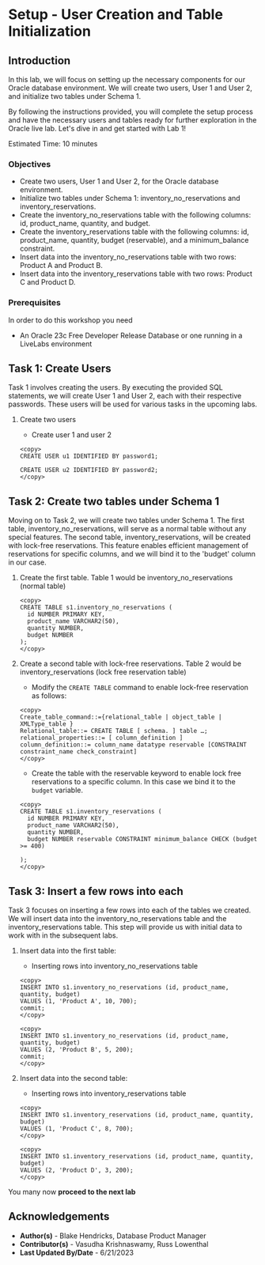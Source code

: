 # Setup - User Creation and Table Initialization

## Introduction

In this lab, we will focus on setting up the necessary components for our Oracle database environment. We will create two users, User 1 and User 2, and initialize two tables under Schema 1.

By following the instructions provided, you will complete the setup process and have the necessary users and tables ready for further exploration in the Oracle live lab. Let's dive in and get started with Lab 1!

Estimated Time: 10 minutes

### Objectives

* Create two users, User 1 and User 2, for the Oracle database environment.
* Initialize two tables under Schema 1: inventory\_no\_reservations and inventory\_reservations.
* Create the inventory\_no\_reservations table with the following columns: id, product\_name, quantity, and budget.
* Create the inventory\_reservations table with the following columns: id, product\_name, quantity, budget (reservable), and a minimum_balance constraint.
* Insert data into the inventory\_no\_reservations table with two rows: Product A and Product B.
* Insert data into the inventory\_reservations table with two rows: Product C and Product D.

### Prerequisites

In order to do this workshop you need
* An Oracle 23c Free Developer Release Database or one running in a LiveLabs environment

## Task 1: Create Users

Task 1 involves creating the users. By executing the provided SQL statements, we will create User 1 and User 2, each with their respective passwords. These users will be used for various tasks in the upcoming labs.

1. Create two users

    * Create user 1 and user 2

    ```
    <copy>
    CREATE USER u1 IDENTIFIED BY password1;

    CREATE USER u2 IDENTIFIED BY password2;
    </copy>
    ```

## Task 2: Create two tables under Schema 1

Moving on to Task 2, we will create two tables under Schema 1. The first table, inventory\_no\_reservations, will serve as a normal table without any special features. The second table, inventory\_reservations, will be created with lock-free reservations. This feature enables efficient management of reservations for specific columns, and we will bind it to the 'budget' column in our case.

1. Create the first table. Table 1 would be inventory\_no\_reservations (normal table)

    ```
    <copy>
    CREATE TABLE s1.inventory_no_reservations (
      id NUMBER PRIMARY KEY,
      product_name VARCHAR2(50),
      quantity NUMBER,
      budget NUMBER
    );
    </copy>
    ```

2. Create a second table with lock-free reservations. Table 2 would be inventory\_reservations (lock free reservation table)

    * Modify the `CREATE TABLE` command to enable lock-free reservation as follows:  

    ```
    <copy>
    Create_table_command::={relational_table | object_table | XMLType_table }
    Relational_table::= CREATE TABLE [ schema. ] table …;
    relational_properties::= [ column_definition ] 
    column_definition::= column_name datatype reservable [CONSTRAINT constraint_name check_constraint]
    </copy>
    ```

    * Create the table with the reservable keyword to enable lock free reservations to a specific column. In this case we bind it to the `budget` variable.

    ```
    <copy>
    CREATE TABLE s1.inventory_reservations (
      id NUMBER PRIMARY KEY,
      product_name VARCHAR2(50),
      quantity NUMBER,
      budget NUMBER reservable CONSTRAINT minimum_balance CHECK (budget >= 400)

    );
    </copy>
    ```

## Task 3: Insert a few rows into each

Task 3 focuses on inserting a few rows into each of the tables we created. We will insert data into the inventory\_no\_reservations table and the inventory\_reservations table. This step will provide us with initial data to work with in the subsequent labs.

1. Insert data into the first table:

    * Inserting rows into inventory\_no\_reservations table

    ```
    <copy>
    INSERT INTO s1.inventory_no_reservations (id, product_name, quantity, budget)
    VALUES (1, 'Product A', 10, 700);
    commit;
    </copy>
    ```

    ```
    <copy>
    INSERT INTO s1.inventory_no_reservations (id, product_name, quantity, budget)
    VALUES (2, 'Product B', 5, 200);
    commit;
    </copy>
    ```

2. Insert data into the second table:

    * Inserting rows into inventory\_reservations table

    ```
    <copy>
    INSERT INTO s1.inventory_reservations (id, product_name, quantity, budget)
    VALUES (1, 'Product C', 8, 700);
    </copy>
    ```

    ```
    <copy>
    INSERT INTO s1.inventory_reservations (id, product_name, quantity, budget)
    VALUES (2, 'Product D', 3, 200);
    </copy>
    ```

You many now **proceed to the next lab**

## Acknowledgements

* **Author(s)** - Blake Hendricks, Database Product Manager
* **Contributor(s)** - Vasudha Krishnaswamy, Russ Lowenthal
* **Last Updated By/Date** - 6/21/2023